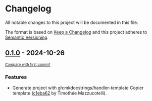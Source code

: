 # Changelog

All notable changes to this project will be documented in this file.

The format is based on [Keep a Changelog](http://keepachangelog.com/en/1.0.0/)
and this project adheres to [Semantic Versioning](http://semver.org/spec/v2.0.0.html).

<!-- insertion marker -->
## [0.1.0](https://github.com/mkdocstrings/csharp/releases/tag/0.1.0) - 2024-10-26

<small>[Compare with first commit](https://github.com/mkdocstrings/csharp/compare/c1eba628ff66d290c64419f7e3cb350052116feb...0.1.0)</small>

### Features

- Generate project with gh:mkdocstrings/handler-template Copier template ([c1eba62](https://github.com/mkdocstrings/csharp/commit/c1eba628ff66d290c64419f7e3cb350052116feb) by Timothée Mazzucotelli).
